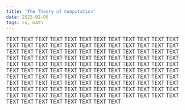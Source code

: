 ```yaml
---
title: 'The Theory of Computation'
date: 2023-02-06
tags: cs, math
---
```


TEXT TEXT TEXT TEXT TEXT TEXT TEXT TEXT TEXT TEXT TEXT TEXT TEXT TEXT TEXT TEXT 
TEXT TEXT TEXT TEXT TEXT TEXT TEXT TEXT TEXT TEXT TEXT TEXT TEXT TEXT TEXT TEXT 
TEXT TEXT TEXT TEXT TEXT TEXT TEXT TEXT TEXT TEXT TEXT TEXT TEXT TEXT TEXT TEXT 
TEXT TEXT TEXT TEXT TEXT TEXT TEXT TEXT TEXT TEXT TEXT TEXT TEXT TEXT TEXT TEXT 
TEXT TEXT TEXT TEXT TEXT TEXT TEXT TEXT TEXT TEXT TEXT TEXT TEXT TEXT TEXT TEXT 
TEXT TEXT TEXT TEXT TEXT TEXT TEXT TEXT TEXT TEXT TEXT TEXT TEXT TEXT TEXT TEXT 
TEXT TEXT TEXT TEXT TEXT TEXT TEXT TEXT TEXT TEXT TEXT TEXT TEXT TEXT TEXT TEXT 
TEXT TEXT TEXT TEXT TEXT TEXT TEXT TEXT TEXT TEXT TEXT TEXT TEXT TEXT TEXT TEXT 

